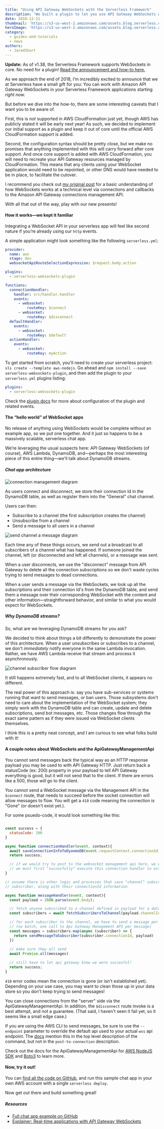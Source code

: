 ```yaml
---
title: "Using API Gateway WebSockets with the Serverless Framework"
description: "We built a plugin to let you use API Gateway WebSockets with the Serverless Framework, even in advance of CloudFormation support! Try it out."
date: 2018-12-21
thumbnail: 'https://s3-us-west-2.amazonaws.com/assets.blog.serverless.com/websockets/api-gateway-websockets-thumb.png'
heroImage: 'https://s3-us-west-2.amazonaws.com/assets.blog.serverless.com/websockets/api-gateway-websockets-header.svg'
category:
  - guides-and-tutorials
  - news
authors: 
  - JaredShort
---
```


**Update:** As of v1.38, the Serverless Framework supports WebSockets in core. No need for a plugin! [Read the announcement and how-to here.](https://serverless.com/blog/api-gateway-websockets-support)

As we approach the end of 2018, I’m incredibly excited to announce that we at Serverless have a small gift for you: You can work with Amazon API Gateway WebSockets in your Serverless Framework applications starting _right now_.

But before we dive into the how-to, there are some interesting caveats that I want you to be aware of.

First, this is _not_ supported in AWS CloudFormation just yet, though AWS has publicly stated it will be early next year! As such, we decided to implement our initial support as a plugin and keep it out of core until the official AWS CloudFormation support is added.

Second, the configuration syntax should be pretty close, but we make no promises that anything implemented with this will carry forward after core support. And once core support is added with AWS CloudFormation, you will need to recreate your API Gateway resources managed by CloudFormation. This means that any clients using your WebSocket application would need to be repointed, or other DNS would have needed to be in place, to facilitate the cutover.

I recommend you check out [my original post](https://serverless.com/blog/api-gateway-websockets-support/) for a basic understanding of how WebSockets works at a technical level via connections and callbacks to the Amazon API Gateway connections management API.

With all that out of the way, play with our new presents!

#### How it works—we kept it familiar

Integrating a WebSocket API in your serverless app will feel like second nature if you’re already using our `http` events.

A simple application might look something like the following `serverless.yml`:

```yaml
provider:
  name: aws
  stage: dev
  websocketApiRouteSelectionExpression: $request.body.action

plugins:
  - serverless-websockets-plugin

functions:
  connectionHandler:
    handler: src/handler.handler
    events:
      - websocket:
          routeKey: $connect
      - websocket:
          routeKey: $disconnect
  defaultHandler:
    events:
      - websocket:
          routeKey: $default
  actionHandler:
    events:
      - websocket:
          routeKey: myAction
```

To get started from scratch, you'll need to create your serverless project: `sls create --template aws-nodejs`. Go ahead and `npm install --save serverless-websockets-plugin`, and then add the plugin to your `serverless.yml` plugins listing:

```yaml
plugins:
  - serverless-websockets-plugin
```

Check the [plugin docs](https://github.com/serverless/serverless-websockets-plugin) for more about configuration of the plugin and related events.

#### The “hello world” of WebSocket apps

No release of anything using WebSockets would be complete without an example app, so we put one together. And it just so happens to be a massively scalable, serverless chat app.

We’re leveraging the usual suspects here: API Gateway WebSockets (of course), AWS Lambda, DynamoDB, and—perhaps the most interesting piece of this entire thing—we'll talk about DynamoDB streams.

##### Chat app architecture

<img src="https://s3-us-west-2.amazonaws.com/assets.blog.serverless.com/websockets/connection-management.png" alt="connection management diagram">

As users connect and disconnect, we store their connection Id in the DynamoDB table, as well as register them into the "General" chat channel.

Users can then:

- Subscribe to a channel (the first subscription creates the channel)
- Unsubscribe from a channel
- Send a message to all users in a channel

<img src="https://s3-us-west-2.amazonaws.com/assets.blog.serverless.com/websockets/send-message.png" alt="send channel a message diagram">

Each time any of these things occurs, we send out a broadcast to all subscribers of a channel what has happened. If someone joined the channel, left (or disconnected and left all channels), or a message was sent.

When a user disconnects, we use the "disconnect" message from API Gateway to delete all the connection subscriptions so we don't waste cycles trying to send messages to dead connections.

When a user sends a message via the WebSockets, we look up all the subscriptions and their connection Id's from the DynamoDB table, and send them a message over their corresponding WebSocket with the content and other information—straightforward behavior, and similar to what you would expect for WebSockets.

##### Why DynamoDB streams?

So, what are we leveraging DynamoDB streams for you ask?

We decided to think about things a bit differently to demonstrate the power of this architecture. When a user unsubscribes or subscribes to a channel, we don't _immediately_ notify everyone in the same Lambda invocation. Rather, we have AWS Lambda receive that stream and process it asynchronously.

<img src="https://s3-us-west-2.amazonaws.com/assets.blog.serverless.com/websockets/channel-subscriber.png" alt="channel subscriber flow diagram">

It still happens extremely fast, and to all WebSocket clients, it appears no different.

The real power of this approach is: say you have sub-services or systems running that want to send messages, or ban users. Those subsystems don't need to care about the implementation of the WebSocket system; they simply work with the DynamoDB table and can create, update and delete subscriptions, send bot messages, etc. Those changes flow through the exact same pattern as if they were issued via WebSocket clients themselves.

I think this is a pretty neat concept, and I am curious to see what folks build with it!

#### A couple notes about WebSockets and the ApiGatewayManagementApi

You cannot send messages back the typical way as an HTTP response payload you may be used to with API Gateway HTTP. Just return back a statusCode (ex: 200) property in your payload to tell API Gateway everything is good, but it will not send that to the client. If there are errors like a 500, those _will_ go to the client.

You cannot send a WebSocket message via the Management API in the `$connect` route, that needs to succeed before the socket connection will allow messages to flow. You will get a `410` code meaning the connection is "Gone" (or doesn't exist yet.).

For some psuedo-code, it would look something like this:

```javascript

const success = {
  statusCode: 200
}

async function connectionHandler(event, context){
  await saveConnectionInfoToDyanmoDB(event.requestContext.connectionId);
  return success;

  // if we would try to post to the websocket management api here, we would get a 410
  // we must first "succesfully" execute this connection handler to establish the WebSocket
}

// assume there is other logic and processes that save "channel" subscriptions for each
// subscriber, along with their connectionId information

async function messageHandler(event, context){
  const payload = JSON.parse(event.body);

  // fetch anyone subscribed to a channel defined in payload for a datastore
  const subscribers = await fetchSubscribersToChannel(payload.channelId);

  // for each subscriber to the channel, we have to send a message per connection
  // (no batch, one call to Api Gateway Management API per message)
  const messages = subscribers.map(async (subscriber) => {
    return sendMessageToSubscriber(subscriber.connectionId, payload)
  })
  
  // make sure they all send
  await Promise.all(messages)

  // still have to let api gateway know we were succesful!
  return success;
}
```

`410` error codes mean the connection is gone (or isn't established yet). Depending on your use case, you may want to clean those up in your data store so you don't keep trying to send messages!

You can close connections from the "server" side via the ApiGatewayManagementApi. In addition, the `$disconnect` route invoke is a best attempt, and not a guarantee. (That said, I haven't seen it fail yet, so it seems like a small edge case.)

If you are using the AWS CLI to send messages, be sure to use the `--endpoint` parameter to override the default api used to your actual `wss` api endpoint. The [docs](https://docs.aws.amazon.com/cli/latest/reference/apigatewaymanagementapi/index.html?highlight=api%20gateway%20management) mention this in the top level description of the command, but not in the `post-to-connection` description.

Check out the docs for the ApiGatewayManagementApi for [AWS NodeJS SDK](https://docs.aws.amazon.com/AWSJavaScriptSDK/latest/AWS/ApiGatewayManagementApi.html) and [Boto3](https://boto3.amazonaws.com/v1/documentation/api/latest/reference/services/apigatewaymanagementapi.html?highlight=apigatewaymanagementapi) to learn more.

#### Now, try it out!

You can [find all the code on GitHub](https://github.com/serverless/serverless-websockets-plugin/tree/master/example), and run this sample chat app in your own AWS account with a single `serverless deploy`.

Now get out there and build something great!

##### Resources

- [Full chat app example on GitHub](https://github.com/serverless/serverless-websockets-plugin/tree/master/example)
- [Explainer: Real-time applications with API Gateway WebSockets](https://serverless.com/blog/api-gateway-websockets-support/)
